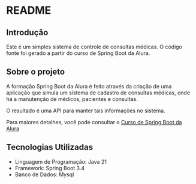 # README

## Introdução

Este é um simples sistema de controle de consultas médicas. O código fonte foi gerado a partir do curso de Spring Boot da Alura.

## Sobre o projeto

A formação Spring Boot da Alura é feito através da criação de uma aplicação que simula um sistema de cadastro de consultas médicas, onde há a manutenção de médicos, pacientes e consultas.

O resultado é uma API para manter tais informações no sistema.

Para maiores detalhes, você pode consultar o [Curso de Spring Boot da Alura](https://www.alura.com.br/formacao-spring-boot-3?srsltid=AfmBOoqYcmcJYqW2h7Xbk1efNFQaIuxpmCZyqWBvnWMjbr3VingqvMH4})

## Tecnologias Utilizadas

- Linguagem de Programação: Java 21
- Framework: Spring Boot 3.4
- Banco de Dados: Mysql